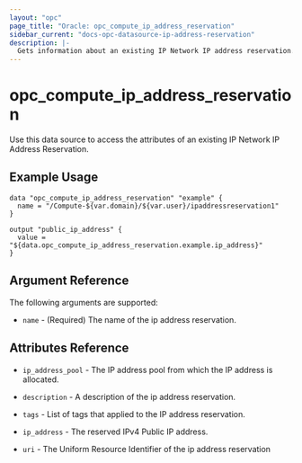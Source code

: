 ```yaml
---
layout: "opc"
page_title: "Oracle: opc_compute_ip_address_reservation"
sidebar_current: "docs-opc-datasource-ip-address-reservation"
description: |-
  Gets information about an existing IP Network IP address reservation.
---
```


# opc\_compute\_ip\_address\_reservation

Use this data source to access the attributes of an existing IP Network IP Address Reservation.

## Example Usage

```hcl
data "opc_compute_ip_address_reservation" "example" {
  name = "/Compute-${var.domain}/${var.user}/ipaddressreservation1"
}

output "public_ip_address" {
  value = "${data.opc_compute_ip_address_reservation.example.ip_address}"
}
```

## Argument Reference

The following arguments are supported:

* `name` - (Required) The name of the ip address reservation.

## Attributes Reference

* `ip_address_pool` - The IP address pool from which the IP address is allocated.

* `description` - A description of the ip address reservation.

* `tags` - List of tags that applied to the IP address reservation.

* `ip_address` - The reserved IPv4 Public IP address.

* `uri` - The Uniform Resource Identifier of the ip address reservation

